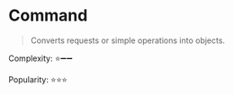 # Command

> Converts requests or simple operations into objects.

Complexity: :star::heavy_minus_sign::heavy_minus_sign:

Popularity: :star::star::star: